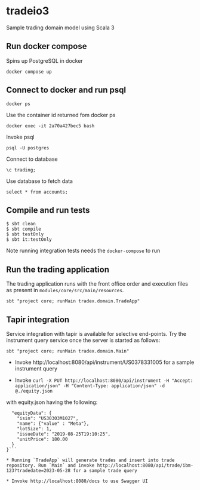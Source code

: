 # tradeio3
Sample trading domain model using Scala 3

## Run docker compose
Spins up PostgreSQL in docker

```
docker compose up
```

## Connect to docker and run psql

```
docker ps
```

Use the container id returned fom docker ps

```
docker exec -it 2a70a427bec5 bash
```

Invoke psql

```
psql -U postgres
```

Connect to database

```
\c trading;
```

Use database to fetch data

```
select * from accounts;
```

## Compile and run tests

```
$ sbt clean
$ sbt compile
$ sbt testOnly
$ sbt it:testOnly
```

Note running integration tests needs the `docker-compose` to run

## Run the trading application

The trading application runs with the front office order and execution files as present in `modules/core/src/main/resources`.

```
sbt "project core; runMain tradex.domain.TradeApp"
```

## Tapir integration

Service integration with tapir is available for selective end-points. Try the instrument query service once the server is started as follows:

```
sbt "project core; runMain tradex.domain.Main"
```

* Invoke http://localhost:8080/api/instrument/US0378331005 for a sample instrument query

* Invoke `curl -X PUT http://localhost:8080/api/instrument -H "Accept: application/json" -H "Content-Type: application/json" -d @./equity.json`

with equity.json having the following:

```{
  "equityData": {
    "isin": "US30303M1027",
    "name": {"value" : "Meta"},
    "lotSize": 1,
    "issueDate": "2019-08-25T19:10:25",
    "unitPrice": 180.00
  }
}```

* Running `TradeApp` will generate trades and insert into trade repository. Run `Main` and invoke http://localhost:8080/api/trade/ibm-123?tradedate=2023-05-28 for a sample trade query

* Invoke http://localhost:8080/docs to use Swagger UI